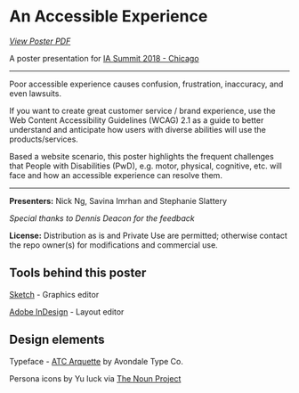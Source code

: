 # An Accessible Experience

[_View Poster PDF_](https://github.com/A11YChi/ias-poster-aae/blob/master/ias-poster-aae-final-03.23.2018.pdf)

A poster presentation for [IA Summit 2018 - Chicago](http://www.iasummit.org/present/present-a-poster/)

- - - - - 

Poor accessible experience causes confusion, frustration, inaccuracy, and even lawsuits.

If you want to create great customer service / brand experience, use the Web Content Accessibility Guidelines (WCAG) 2.1 as a guide to better understand and anticipate how users with diverse abilities will use the products/services. 

Based a website scenario, this poster highlights the frequent challenges that People with Disabilities (PwD), e.g. motor, physical, cognitive, etc. will face and how an accessible experience can resolve them.

- - - - -

**Presenters:** Nick Ng, Savina Imrhan and Stephanie Slattery 

_Special thanks to Dennis Deacon for the feedback_

**License:** Distribution as is and Private Use are permitted; otherwise contact the repo owner(s) for modifications and commercial use.

Tools behind this poster
-----

[Sketch](https://www.sketchapp.com/) - Graphics editor

[Adobe InDesign](https://www.adobe.com/products/indesign.html) - Layout editor

Design elements
-----

Typeface - [ATC Arquette](https://avondaletypeco.com/fonts/atc-arquette/)
by Avondale Type Co.

Persona icons by Yu luck via [The Noun Project](https://thenounproject.com/yuluck/) 
